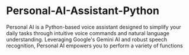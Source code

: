 # Personal-AI-Assistant-Python
Personal AI is a Python-based voice assistant designed to simplify your daily tasks through intuitive voice commands and natural language understanding. Leveraging Google's Gemini AI and robust speech recognition, Personal AI empowers you to perform a variety of functions
